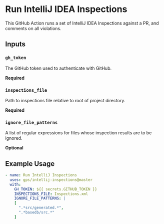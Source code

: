 # Run IntelliJ IDEA Inspections

This GitHub Action runs a set of IntelliJ IDEA Inspections against a PR, and comments on all violations.

## Inputs

### `gh_token`

The GitHub token used to authenticate with GitHub.

**Required**

### `inspections_file`

Path to inspections file relative to root of project directory.

**Required**

### `ignore_file_patterns`

A list of regular expressions for files whose inspection results are to be ignored.

**Optional**

## Example Usage

```yml
- name: Run IntelliJ Inspections
  uses: gps/intellij-inspections@master
  with:
    GH_TOKEN: ${{ secrets.GITHUB_TOKEN }}
    INSPECTIONS_FILE: Inspections.xml
    IGNORE_FILE_PATTERNS: |
    [
      ".*src/generated.*",
      ".*basedb/src.*"
    ]

```
